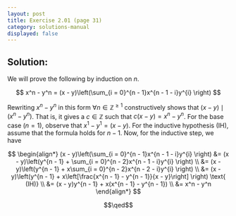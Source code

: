 ```yaml
---
layout: post
title: Exercise 2.01 (page 31)
category: solutions-manual
displayed: false
---
```


## Solution:

We will prove the following by induction on $n$.

$$
    x^n - y^n = (x - y)\left(\sum_{i = 0}^{n - 1}x^{n - 1 - i}y^{i} \right)
$$

Rewriting $x^n - y^n$ in this form $\forall n \in \mathbb{Z}^{\geq 1}$ constructively shows that $(x - y) \mid (x^n - y^n)$. That is, it gives a $c \in \mathbb{Z}$ such that $c(x - y) = x^n - y^n$. For the base case $(n = 1)$, observe that $x^1 - y^1 = (x - y)$. For the inductive hypothesis (IH), assume that the formula holds for $n - 1$. Now, for the inductive step, we have

$$
    \begin{align*}
        (x - y)\left(\sum_{i = 0}^{n - 1}x^{n - 1 - i}y^{i} \right) &= (x - y)\left(y^{n - 1} + \sum_{i = 0}^{n - 2}x^{n - 1 - i}y^{i} \right) \\
        &= (x - y)\left(y^{n - 1} + x\sum_{i = 0}^{n - 2}x^{n - 2 - i}y^{i} \right) \\
        &= (x - y)\left(y^{n - 1} + x\left[\frac{x^{n - 1} - y^{n - 1}}{x - y}\right] \right) \text{ (IH)} \\
        &= (x - y)y^{n - 1} + x(x^{n - 1} - y^{n - 1}) \\
        &= x^n - y^n
    \end{align*}
$$

$$\qed$$